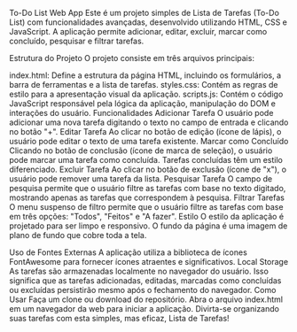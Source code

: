 To-Do List Web App
Este é um projeto simples de Lista de Tarefas (To-Do List) com funcionalidades avançadas, desenvolvido utilizando HTML, CSS e JavaScript. A aplicação permite adicionar, editar, excluir, marcar como concluído, pesquisar e filtrar tarefas.

Estrutura do Projeto
O projeto consiste em três arquivos principais:

index.html: Define a estrutura da página HTML, incluindo os formulários, a barra de ferramentas e a lista de tarefas.
styles.css: Contém as regras de estilo para a apresentação visual da aplicação.
scripts.js: Contém o código JavaScript responsável pela lógica da aplicação, manipulação do DOM e interações do usuário.
Funcionalidades
Adicionar Tarefa
O usuário pode adicionar uma nova tarefa digitando o texto no campo de entrada e clicando no botão "+".
Editar Tarefa
Ao clicar no botão de edição (ícone de lápis), o usuário pode editar o texto de uma tarefa existente.
Marcar como Concluído
Clicando no botão de conclusão (ícone de marca de seleção), o usuário pode marcar uma tarefa como concluída. Tarefas concluídas têm um estilo diferenciado.
Excluir Tarefa
Ao clicar no botão de exclusão (ícone de "x"), o usuário pode remover uma tarefa da lista.
Pesquisar Tarefa
O campo de pesquisa permite que o usuário filtre as tarefas com base no texto digitado, mostrando apenas as tarefas que correspondem à pesquisa.
Filtrar Tarefas
O menu suspenso de filtro permite que o usuário filtre as tarefas com base em três opções: "Todos", "Feitos" e "A fazer".
Estilo
O estilo da aplicação é projetado para ser limpo e responsivo. O fundo da página é uma imagem de plano de fundo que cobre toda a tela.

Uso de Fontes Externas
A aplicação utiliza a biblioteca de ícones FontAwesome para fornecer ícones atraentes e significativos.
Local Storage
As tarefas são armazenadas localmente no navegador do usuário. Isso significa que as tarefas adicionadas, editadas, marcadas como concluídas ou excluídas persistirão mesmo após o fechamento do navegador.
Como Usar
Faça um clone ou download do repositório.
Abra o arquivo index.html em um navegador da web para iniciar a aplicação.
Divirta-se organizando suas tarefas com esta simples, mas eficaz, Lista de Tarefas!
